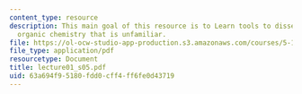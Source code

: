 ```yaml
---
content_type: resource
description: This main goal of this resource is to Learn tools to dissect and analyze
  organic chemistry that is unfamiliar.
file: https://ol-ocw-studio-app-production.s3.amazonaws.com/courses/5-12-organic-chemistry-i-spring-2005/63a694f95180fdd0cff4ff6fe0d43719_lecture01_s05.pdf
file_type: application/pdf
resourcetype: Document
title: lecture01_s05.pdf
uid: 63a694f9-5180-fdd0-cff4-ff6fe0d43719
---
```


